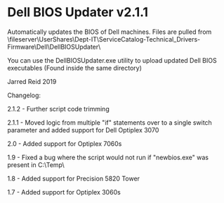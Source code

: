 # Dell BIOS Updater v2.1.1
Automatically updates the BIOS of Dell machines. Files are pulled from \\fileserver\UserShares\Dept-IT\ServiceCatalog-Technical\_Drivers-Firmware\Dell\DellBIOSUpdater\

You can use the DellBIOSUpdater.exe utility to upload updated Dell BIOS executables (Found inside the same directory)

Jarred Reid 2019

Changelog: 

2.1.2 - Further script code trimming

2.1.1 - Moved logic from multiple "if" statements over to a single switch parameter and added support for Dell Optiplex 3070

2.0 - Added support for Optiplex 7060s

1.9 - Fixed a bug where the script would not run if "newbios.exe" was present in C:\Temp\

1.8 - Added support for Precision 5820 Tower

1.7 - Added support for Optiplex 3060s 

